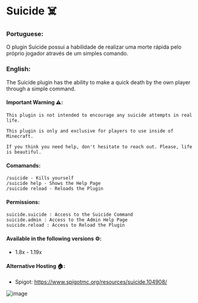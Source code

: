 # Suicide ☠️
### **Portuguese:**
O plugin Suicide possui a habilidade de realizar uma morte rápida pelo próprio jogador através de um simples comando.

### **English:**
The Suicide plugin has the ability to make a quick death by the own player through a simple command.

#### Important Warning ⚠️:
    This plugin is not intended to encourage any suicide attempts in real life.

    This plugin is only and exclusive for players to use inside of Minecraft.

    If you think you need help, don't hesitate to reach out. Please, life is beautiful.
    
#### Comamands:
    /suicide - Kills yourself
    /suicide help - Shows the Help Page
    /suicide reload - Reloads the Plugin

#### Permissions:
    suicide.suicide : Access to the Suicide Command
    suicide.admin : Access to the Admin Help Page
    suicide.reload : Access to Reload the Plugin

#### Available in the following versions ⚙️:
  - 1.8x - 1.19x

#### Alternative Hosting 🏠:
  - Spigot: https://www.spigotmc.org/resources/suicide.104908/

![image](https://user-images.githubusercontent.com/41524430/193422930-94bc432c-507e-4686-a385-8daa0c20da1d.png)
